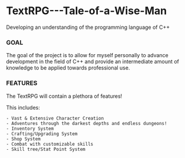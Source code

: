 # TextRPG---Tale-of-a-Wise-Man
Developing an understanding of the programming language of C++

### GOAL ###
The goal of the project is to allow for myself personally to advance development in the field of C++ and provide an intermediate amount of 
knowledge to be applied towards professional use.

### FEATURES ###
The TextRPG will contain a plethora of features!

This includes:

	- Vast & Extensive Character Creation
	- Adventures through the darkest depths and endless dungeons!
	- Inventory System
	- Crafting/Upgrading System
	- Shop System
	- Combat with customizable skills
	- Skill tree/Stat Point System
	

